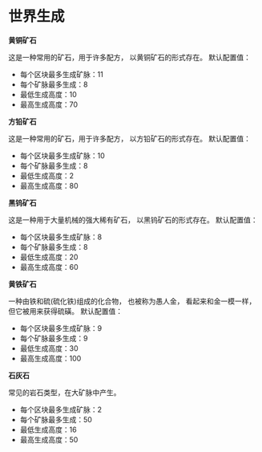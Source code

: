 # 世界生成

**黄铜矿石**

这是一种常用的矿石，用于许多配方，
以黄铜矿石的形式存在。
默认配置值：
- 每个区块最多生成矿脉：11
- 每个矿脉最多生成：8
- 最低生成高度：10
- 最高生成高度：70

**方铅矿石**

这是一种常用的矿石，用于许多配方，
以方铅矿石的形式存在。
默认配置值：
- 每个区块最多生成矿脉：10
- 每个矿脉最多生成：8
- 最低生成高度：2
- 最高生成高度：80

**黑钨矿石**

这是一种用于大量机械的强大稀有矿石，
以黑钨矿石的形式存在。
默认配置值：
- 每个区块最多生成矿脉：8
- 每个矿脉最多生成：8
- 最低生成高度：20
- 最高生成高度：60


**黄铁矿石**

一种由铁和硫(硫化铁)组成的化合物，
也被称为愚人金，
看起来和金一模一样，
但它被用来获得硫磺。
默认配置值：
- 每个区块最多生成矿脉：9
- 每个矿脉最多生成：9
- 最低生成高度：30
- 最高生成高度：100

**石灰石**

常见的岩石类型，在大矿脉中产生。
- 每个区块最多生成矿脉：2
- 每个矿脉最多生成：50
- 最低生成高度：16
- 最高生成高度：50
